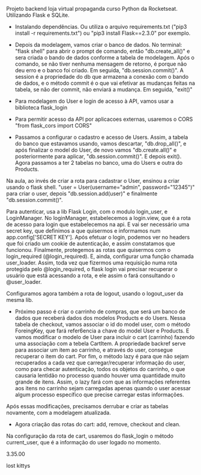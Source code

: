 Projeto backend loja virtual propaganda curso Python da Rocketseat.
Utilizando Flask e SQLite.

- Instalando dependências. Ou utiliza o arquivo requirements.txt ("pip3 install -r requirements.txt") ou "pip3 install Flask==2.3.0" por exemplo.

- Depois da modelagem, vamos criar o banco de dados.
No terminal: "flask shell" para abrir o prompt de comando, então "db.create_all()" e sera criada o bando de dados conforme a tabela de modelagem. Após o comando, se não tiver nenhuma mensagem de retorno, é porque não deu erro e o banco foi criado.
  Em seguida, "db.session.commit()". A session é a propriedade do db que armazena a conexão com o bando de dados, e o método commit é o que vai efetivar as mudanças feitas na tabela, se não der commit, não enviará a mudança.
  Em seguida, "exit()"

- Para modelagem do User e login de acesso à API, vamos usar a biblioteca flask_login

- Para permitir acesso da API por aplicacoes externas, usaremos o CORS "from flask_cors import CORS"

- Passamos a configurar o cadastro e acesso de Users. Assim, a tabela do banco que estavamos usando, vamos descartar, "db.drop_all()", e após finalizar o model do User, de novo vamos "db.create.all()" e posteriormente para aplicar, "db.session.commit()". E depois exit().
Agora passamos a ter 2 tabelas no banco, uma do Users e outra do Products.

Na aula, ao invés de criar a rota para cadastrar o User, ensinou a criar usando o flask shell.
"user = User(username="admin", password="12345")" para criar o user, depois "db.session.add(user)" e finalmente "db.session.commit()".

Para autenticar, usa a lib Flask Login, com o modulo login_user, e LoginManager.
No loginManager, estabelecemos a login.view, que é a rota de acesso para login que estabelecemos na api. E vai ser necessário uma secret key, que definimos a que quisermos e informamos num app.config['SECRET KEY'].
Após efetuar o login, podemos ver no headers que foi criado um cookie de autenticação, e assim constatamos que funcionou.
Finalmente, protegemos as rotas que quisermos com o login_required (@login_required).
E, ainda, configurar uma função chamada user_loader. Assim, toda vez que fizermos uma requisição numa rota protegida pelo @login_required, o flask login vai precisar recuperar o usuário que está acessando a rota, e ele assim o fará consultando o @user_loader.

Configuramos agora também a rota de logout, usando o logout_user da mesma lib.

- Próximo passo é criar o carrinho de compras, que será um banco de dados que receberá dados dos modelos Products e do Users.
Nessa tabela de checkout, vamos associar o id do model user, com o método ForeingKey, que fará refer6encia a chave do model User e Products.
E vamos modificar o modelo de User para incluir o cart (carrinho) fazendo uma associação com a tebela CartItem.
A propriedade backref serve para associar um item ao carrinho, e através do user, consegue recuperar o item do cart.
Por fim, o método lazy é para que não sejam recuperados a cada vez que carregar/recuperar informação do user, como para checar autenticação, todos os objetos do carrinho, o que causaria lentidão no processo quando houver uma quantidade muito grande de itens. Assim, o lazy fará com que as informações referentes aos itens no carrinho sejam carregadas apenas quando o user acessar algum processo específico que precise carregar estas informações.

Após essas modificações, precisamos derrubar e criar as tabelas novamente, com a modelagem atualizada.

- Agora criação das rotas do cart: add, remove, checkout and clean.

Na configuração da rota de cart, usaremos do flask_login o método current_user, que é a informação do user logado no momento.



3.35.00

lost kittys
